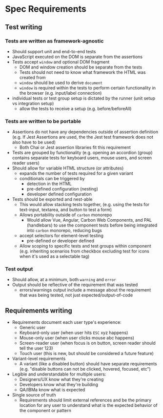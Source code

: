 # Spec Requirements

## Test writing

### Tests are written as framework-agnostic
* Should support unit and end-to-end tests
* JavaScript executed on the DOM is separate from the assertions
* Tests accept `window` and optional DOM fragment
    * DOM and window creation should be separate from the tests
    * Tests should not need to know what framework the HTML was created from
    * `window` should be used to derive `document`
    * `window` is required within the tests to perform certain functionality in the browser (e.g. input/label connection)
* individual tests or test group setup is dictated by the runner (unit setup vs integration setup)
    * allow the tests to receive a setup (e.g. before/beforeAll)

### Tests are written to be portable
* Assertions do not have any dependencies outside of assertion definition (e.g. If Jest Assertions are used, the the Jest test framework does not also have to be used)
    * Both Chai or Jest assertion libraries fit this requirement
* Tests are grouped by functionality (e.g. opening an accordion (group) contains separate tests for keyboard users, mouse users, and screen reader users)
* Should allow for variable HTML structure (or attributes)
   * expands the number of tests required for a given variant
   * conditionals can be triggered by 
        * detection in the HTML
        * pre-defined configuration (nesting)
        * developer defined configuration
* Tests should be exported and nest-able
  * This would allow stacking tests together, (e.g. using the tests for text-input, textarea, and button to test a form)
  * Allows portability outside of `carbon` monorepo
    * Would allow Vue, Angular, Carbon Web Components, and PAL (handlebars) to use the component tests before being integrated into `carbon` monorepo, reducing bugs
  * accept selectors for element-level testing
    * pre-defined or developer defined
  * Allow scoping to specific tests and test groups within component (e.g. inheriting scenarios from checkbox excluding test for icons when it's used as a selectable tag)

### Test output
* Should allow, at a minimum, both `warning` and `error` 
* Output should be reflective of the requirement that was tested 
  * errors/warnings output include a message about the requirement that was being tested, not just expected/output-of-code

## Requirements writing
* Requirements document each user type's experience:
  * Generic user
  * Keyboard-only user (when user hits `ESC` xyz happens)
  * Mouse-only user (when user clicks mouse abc happens)
  * Screen-reader user (when focus is on button, screen reader should tell the user 123)
  * Touch user (this is new, but should be considered a future feature)
* Variant-level requirements
  * A variant (like a disabled button) should have separate requirements (e.g. "disable buttons can not be clicked, hovered, focused, etc")
* Legible and understandable for multiple users:
  * Designers/UX know what they're creating
  * Developers know what they're building
  * QA/IBMa know what is expected
* Single source of truth
  * Requirements should limit external references and be the primary location for any user to understand what is the expected behavior of the component or pattern
